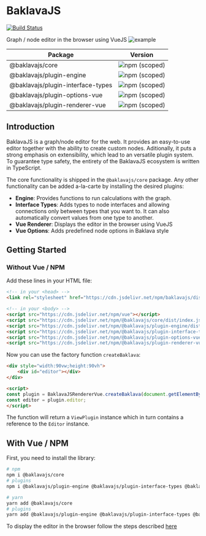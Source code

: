 # BaklavaJS

[![Build Status](https://travis-ci.org/newcat/baklavajs.svg?branch=master)](https://travis-ci.org/newcat/baklavajs)

Graph / node editor in the browser using VueJS
![example](img/example.png)

| Package | Version |
| --- | --- |
| @baklavajs/core | ![npm (scoped)](https://img.shields.io/npm/v/@baklavajs/core.svg) |
| @baklavajs/plugin-engine | ![npm (scoped)](https://img.shields.io/npm/v/@baklavajs/plugin-engine.svg) |
| @baklavajs/plugin-interface-types | ![npm (scoped)](https://img.shields.io/npm/v/@baklavajs/plugin-interface-types.svg) |
| @baklavajs/plugin-options-vue | ![npm (scoped)](https://img.shields.io/npm/v/@baklavajs/plugin-options-vue.svg) |
| @baklavajs/plugin-renderer-vue | ![npm (scoped)](https://img.shields.io/npm/v/@baklavajs/plugin-renderer-vue.svg) |

## Introduction
BaklavaJS is a graph/node editor for the web. It provides an easy-to-use editor together with the ability to create custom nodes. Aditionally, it puts a strong emphasis on extensibility, which lead to an versatile plugin system.
To guarantee type safety, the entirety of the BaklavaJS ecosystem is written in TypeScript.

The core functionality is shipped in the `@baklavajs/core` package. Any other functionality can be added a-la-carte by installing the desired plugins:
* **Engine**: Provides functions to run calculations with the graph.
* **Interface Types**: Adds types to node interfaces and allowing connections only between types that you want to. It can also automatically convert values from one type to another.
* **Vue Renderer**: Displays the editor in the browser using VueJS
* **Vue Options**: Adds predefined node options in Baklava style

## Getting Started

### Without Vue / NPM
Add these lines in your HTML file:
```html
<!-- in your <head> -->
<link rel="stylesheet" href="https://cdn.jsdelivr.net/npm/baklavajs/dist/styles.css">

<!-- in your <body> -->
<script src="https://cdn.jsdelivr.net/npm/vue"></script>
<script src="https://cdn.jsdelivr.net/npm/@baklavajs/core/dist/index.js"></script>
<script src="https://cdn.jsdelivr.net/npm/@baklavajs/plugin-engine/dist/index.js"></script>
<script src="https://cdn.jsdelivr.net/npm/@baklavajs/plugin-interface-types/dist/index.js"></script>
<script src="https://cdn.jsdelivr.net/npm/@baklavajs/plugin-options-vue/dist/index.js"></script>
<script src="https://cdn.jsdelivr.net/npm/@baklavajs/plugin-renderer-vue/dist/index.js"></script>
```

Now you can use the factory function `createBaklava`:
```html
<div style="width:90vw;height:90vh">
    <div id="editor"></div>
</div>

<script>
const plugin = BaklavaJSRendererVue.createBaklava(document.getElementById("editor"));
const editor = plugin.editor;
</script>
```

The function will return a `ViewPlugin` instance which in turn contains a reference to the `Editor` instance.

## With Vue / NPM

First, you need to install the library:
```bash
# npm
npm i @baklavajs/core
# plugins
npm i @baklavajs/plugin-engine @baklavajs/plugin-interface-types @baklavajs/plugin-options-vue @baklavajs/plugin-renderer-vue

# yarn
yarn add @baklavajs/core
# plugins
yarn add @baklavajs/plugin-engine @baklavajs/plugin-interface-types @baklavajs/plugin-options-vue @baklavajs/plugin-renderer-vue
```

To display the editor in the browser follow the steps described [here](/docs/plugins/view.md)
